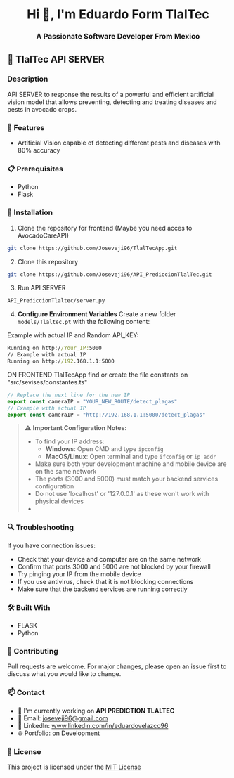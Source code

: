 <h1 align="center">Hi 👋, I'm Eduardo Form TlalTec</h1>
<h3 align="center">A Passionate Software Developer From Mexico</h3>

## 📱 TlalTec API SERVER

### Description
API SERVER to response the results of a powerful and efficient artificial vision model that allows preventing, detecting and treating diseases and pests in avocado crops.

### 🚀 Features
- Artificial Vision capable of detecting different pests and diseases with 80% accuracy

### 📋 Prerequisites
- Python
- Flask

### 🔧 Installation

1. Clone the repository for frontend (Maybe you need acces to AvocadoCareAPI)
```bash
git clone https://github.com/Joseveji96/TlalTecApp.git
```

2. Clone this repository
```bash
git clone https://github.com/Joseveji96/API_PrediccionTlalTec.git
```


3. Run API SERVER
```bash
API_PrediccionTlaltec/server.py
```

4. **Configure Environment Variables**
Create a new folder `models/Tlaltec.pt` with the following content:

Example with actual IP and Random API_KEY:
```cmd
Running on http://Your_IP:5000
// Example with actual IP
Running on http://192.168.1.1:5000

```
ON FRONTEND TlalTecApp find or create the file constants on "src/sevises/constantes.ts"
```typescript
// Replace the next line for the new IP
export const cameraIP = "YOUR_NEW_ROUTE/detect_plagas"
// Example with actual IP
export const cameraIP = "http://192.168.1.1:5000/detect_plagas"

```

> ⚠️ **Important Configuration Notes:**
> 
> - To find your IP address:
>   - **Windows**: Open CMD and type `ipconfig`
>   - **MacOS/Linux**: Open terminal and type `ifconfig` or `ip addr`
> - Make sure both your development machine and mobile device are on the same network
> - The ports (3000 and 5000) must match your backend services configuration
> - Do not use 'localhost' or '127.0.0.1' as these won't work with physical devices
> - 


### 🔍 Troubleshooting
If you have connection issues:
- Check that your device and computer are on the same network
- Confirm that ports 3000 and 5000 are not blocked by your firewall
- Try pinging your IP from the mobile device
- If you use antivirus, check that it is not blocking connections
- Make sure that the backend services are running correctly


### 🛠️ Built With
- FLASK
- Python


### 🤝 Contributing
Pull requests are welcome. For major changes, please open an issue first to discuss what you would like to change.

### 📫 Contact
- 🔭 I'm currently working on **API PREDICTION TLALTEC**
- 📧 Email: joseveji96@gmail.com
- 💼 LinkedIn: www.linkedin.com/in/eduardovelazco96
- 🌐 Portfolio: on Development



### 📝 License
This project is licensed under the [MIT License](LICENSE)